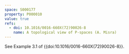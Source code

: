 ```yaml
---
space: S000177
property: P000010
value: true
refs:
  - doi: 10.1016/0016-660X(72)90026-8
    name: A topological view of P-spaces (A. Misra)
---
```


See Example 3.1 of {{doi:10.1016/0016-660X(72)90026-8}}.

